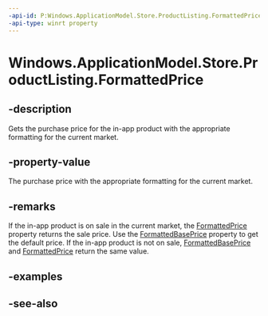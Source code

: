 ----api-id: P:Windows.ApplicationModel.Store.ProductListing.FormattedPrice
-api-type: winrt property
---<!-- Property syntaxpublic string FormattedPrice { get; }--># Windows.ApplicationModel.Store.ProductListing.FormattedPrice## -descriptionGets the purchase price for the in-app product with the appropriate formatting for the current market.## -property-valueThe purchase price with the appropriate formatting for the current market.## -remarksIf the in-app product is on sale in the current market, the [FormattedPrice](productlisting_formattedprice.md) property returns the sale price. Use the [FormattedBasePrice](productlisting_formattedbaseprice.md) property to get the default price. If the in-app product is not on sale, [FormattedBasePrice](productlisting_formattedbaseprice.md) and [FormattedPrice](productlisting_formattedprice.md) return the same value.## -examples## -see-also